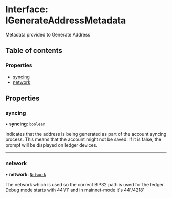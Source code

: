 # Interface: IGenerateAddressMetadata

Metadata provided to Generate Address

## Table of contents

### Properties

- [syncing](IGenerateAddressMetadata.md#syncing)
- [network](IGenerateAddressMetadata.md#network)

## Properties

### syncing

• **syncing**: `boolean`

Indicates that the address is being generated as part of the account syncing process.
This means that the account might not be saved.
If it is false, the prompt will be displayed on ledger devices.

___

### network

• **network**: [`Network`](../enums/Network.md)

The network which is used so the correct BIP32 path is used for the ledger. Debug mode starts with 44'/1' and
in mainnet-mode it's 44'/4218'
